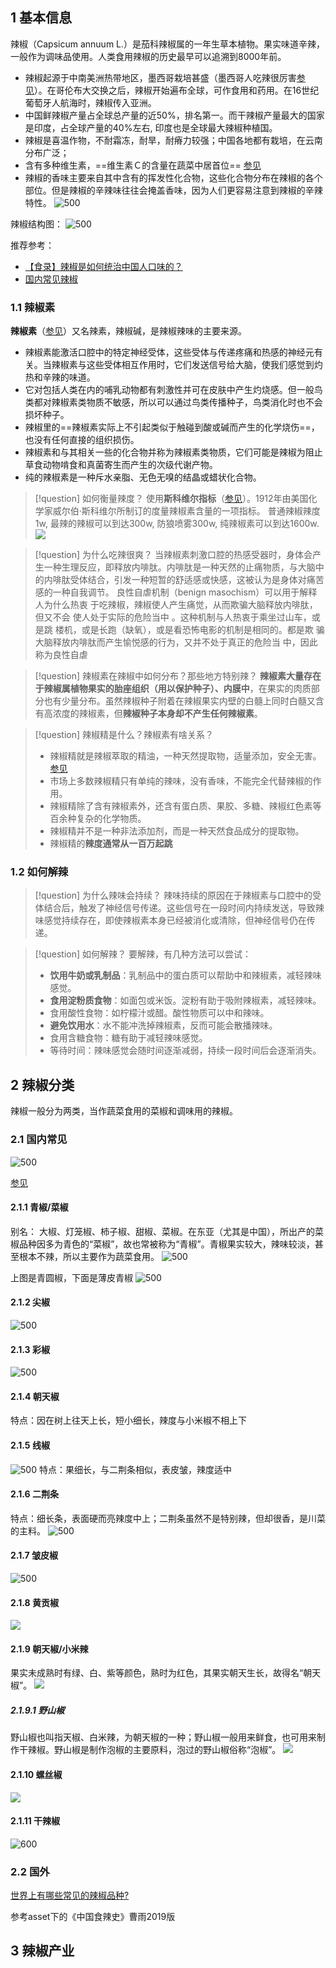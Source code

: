 
## 1 基本信息

辣椒（Capsicum annuum L.）是茄科辣椒属的一年生草本植物。果实味道辛辣，一般作为调味品使用。人类食用辣椒的历史最早可以追溯到8000年前。
- 辣椒起源于中南美洲热带地区，墨西哥栽培甚盛（墨西哥人吃辣很厉害[参见](https://www.zhihu.com/question/521561476)）。在哥伦布大交换之后，辣椒开始遍布全球，可作食用和药用。在16世纪葡萄牙人航海时，辣椒传入亚洲。
- 中国鲜辣椒产量占全球总产量的近50%，排名第一。而干辣椒产量最大的国家是印度，占全球产量的40%左右, 印度也是全球最大辣椒种植国。
- 辣椒是喜温作物，不耐霜冻，耐旱，耐瘠力较强；中国各地都有栽培，在云南分布广泛；
- 含有多种维生素，==维生素Ｃ的含量在蔬菜中居首位== [参见](https://www.sohu.com/a/314794322_100936)
- 辣椒的香味主要来自其中含有的挥发性化合物，这些化合物分布在辣椒的各个部位。但是辣椒的辛辣味往往会掩盖香味，因为人们更容易注意到辣椒的辛辣特性。
![500](asset/Pasted%20image%2020240108123350.png)


辣椒结构图：
![500](asset/Pasted%20image%2020240108135907.png)

推荐参考：
- [【食录】辣椒是如何统治中国人口味的？](https://www.bilibili.com/video/BV1NP4y1T7rm/?spm_id_from=333.337.search-card.all.click&vd_source=fdcf3c89ea986faf29df94fe4f71765c)
- [国内常见辣椒](https://www.xiaohongshu.com/explore/64413ab50000000013008725)

### 1.1 辣椒素
**辣椒素**（[参见](https://zh.wikipedia.org/wiki/%E8%BE%A3%E6%A4%92%E7%B4%A0)）又名辣素，辣椒碱，是辣椒辣味的主要来源。
- 辣椒素能激活口腔中的特定神经受体，这些受体与传递疼痛和热感的神经元有关。当辣椒素与这些受体相互作用时，它们发送信号给大脑，使我们感觉到灼热和辛辣的味道。
- 它对包括人类在内的哺乳动物都有刺激性并可在皮肤中产生灼烧感。但一般鸟类都对辣椒素类物质不敏感，所以可以通过鸟类传播种子，鸟类消化时也不会损坏种子。
- 辣椒里的==辣椒素实际上不引起类似于触碰到酸或碱而产生的化学烧伤==，也没有任何直接的组织损伤。
- 辣椒素和与其相关一些的化合物并称为辣椒素类物质，它们可能是辣椒为阻止草食动物啃食和真菌寄生而产生的次级代谢产物。
- 纯的辣椒素是一种斥水亲脂、无色无嗅的结晶或蜡状化合物。


> [!question] 如何衡量辣度？
> 使用**斯科维尔指标**（[参见](https://zh.wikipedia.org/wiki/%E5%8F%B2%E9%AB%98%E7%B6%AD%E7%88%BE%E6%8C%87%E6%A8%99)）。1912年由美国化学家威尔伯·斯科维尔所制订的度量辣椒素含量的一项指标。 普通辣椒辣度1w, 最辣的辣椒可以到达300w, 防狼喷雾300w,  纯辣椒素可以到达1600w. 
> ![](asset/Pasted%20image%2020240108142010.png)


> [!question] 为什么吃辣很爽？ 
> 当辣椒素刺激口腔的热感受器时，身体会产生一种生理反应，即释放内啡肽。内啡肽是一种天然的止痛物质，与大脑中的内啡肽受体结合，引发一种短暂的舒适感或快感，这被认为是身体对痛苦感的一种自我调节。
> 良性自虐机制（benign masochism）可以用于解释人为什么热衷 于吃辣椒，辣椒使人产生痛觉，从而欺骗大脑释放内啡肽，但又不会 使人处于实际的危险当中 。这种机制与人热衷于乘坐过山车，或是跳 楼机，或是长跑（缺氧），或是看恐怖电影的机制是相同的。都是欺 骗大脑释放内啡肽而产生愉悦感的行为，又并不处于真正的危险当 中，因此称为良性自虐


> [!question] 辣椒素在辣椒中如何分布？那些地方特别辣？ 
> **辣椒素大量存在于辣椒属植物果实的胎座组织（用以保护种子）、内膜中**，在果实的肉质部分也有少量分布。虽然辣椒种子附着在辣椒果实内壁的白髓上同时白髓又含有高浓度的辣椒素，但**辣椒种子本身却不产生任何辣椒素**。


> [!question] 辣椒精是什么？辣椒素有啥关系？ 
> - 辣椒精就是辣椒萃取的精油，一种天然提取物，适量添加，安全无害。 [参见](https://zhuanlan.zhihu.com/p/48268924)
> - 市场上多数辣椒精只有单纯的辣味，没有香味，不能完全代替辣椒的作用。
> - 辣椒精除了含有辣椒素外，还含有蛋白质、果胶、多糖、辣椒红色素等百余种复杂的化学物质。
> - 辣椒精并不是一种非法添加剂，而是一种天然食品成分的提取物。
> - 辣椒精的**辣度通常从一百万起跳**



### 1.2 如何解辣

> [!question] 为什么辣味会持续？ 
> 辣味持续的原因在于辣椒素与口腔中的受体结合后，触发了神经信号传递。这些信号在一段时间内持续发送，导致辣味感觉持续存在，即使辣椒素本身已经被消化或清除，但神经信号仍在传递。

> [!question] 如何解辣？ 
> 要解辣，有几种方法可以尝试：
> - **饮用牛奶或乳制品**：乳制品中的蛋白质可以帮助中和辣椒素，减轻辣味感觉。
> - **食用淀粉质食物**：如面包或米饭。淀粉有助于吸附辣椒素，减轻辣味。
> - 食用酸性食物：如柠檬汁或醋。酸性物质可以中和辣味。
> - **避免饮用水**：水不能冲洗掉辣椒素，反而可能会散播辣味。
> - 食用含糖食物：糖有助于减轻辣味感觉。
> - 等待时间：辣味感觉会随时间逐渐减弱，持续一段时间后会逐渐消失。



## 2 辣椒分类

辣椒一般分为两类，当作蔬菜食用的菜椒和调味用的辣椒。

### 2.1 国内常见

![500](asset/Pasted%20image%2020240108144825.png)

[参见](https://www.zhihu.com/question/24034284/answer/1135382852)

#### 2.1.1 青椒/菜椒
别名： 大椒、灯笼椒、柿子椒、甜椒、菜椒。在东亚（尤其是中国），所出产的菜椒品种因多为青色的“菜椒”，故也常被称为“青椒”。青椒果实较大，辣味较淡，甚至根本不辣，所以主要作为蔬菜食用。
![500](asset/Pasted%20image%2020240108152633.png)

上图是青圆椒，下面是薄皮青椒
![500](asset/Pasted%20image%2020240108153243.png)


#### 2.1.2 尖椒
![500](asset/Pasted%20image%2020240108150636.png)


#### 2.1.3 彩椒
![500](asset/Pasted%20image%2020240108150357.png)



#### 2.1.4 朝天椒
特点：因在树上往天上长，短小细长，辣度与小米椒不相上下

#### 2.1.5 线椒
![500](asset/Pasted%20image%2020240108150724.png)
特点：果细长，与二荆条相似，表皮皱，辣度适中



#### 2.1.6 二荆条
特点：细长条，表面硬而亮辣度中上；二荆条虽然不是特别辣，但却很香，是川菜的主料。
![500](asset/Pasted%20image%2020240108154334.png)



#### 2.1.7 皱皮椒
![500](asset/Pasted%20image%2020240108150424.png)


#### 2.1.8 黄贡椒
![](asset/Pasted%20image%2020240108150510.png)

#### 2.1.9 朝天椒/小米辣
果实未成熟时有绿、白、紫等颜色，熟时为红色，其果实朝天生长，故得名“朝天椒”。
![](asset/Pasted%20image%2020240108150526.png)



##### 2.1.9.1 野山椒
野山椒也叫指天椒、白米辣，为朝天椒的一种；野山椒一般用来鲜食，也可用来制作干辣椒。野山椒是制作泡椒的主要原料，泡过的野山椒俗称“泡椒”。
![](asset/Pasted%20image%2020240108150614.png)



#### 2.1.10 螺丝椒
![](asset/Pasted%20image%2020240108150703.png)

#### 2.1.11 干辣椒
![600](asset/Pasted%20image%2020240108151752.png)

### 2.2 国外
[世界上有哪些常见的辣椒品种?](https://www.zhihu.com/question/24034284/answer/1135382852)

参考asset下的《中国食辣史》曹雨2019版

## 3 辣椒产业
